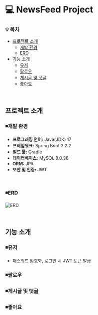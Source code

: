 # 💻 NewsFeed Project

### 💡 목차
- [프로젝트 소개](#프로젝트-소개)
  - [개발 환경](#개발-환경)
  - [ERD](#erd)
- [기능 소개](#기능)
  - [유저](#유저)
  - [팔로우](#팔로우)
  - [게시글 및 댓글](#게시글-및-댓글)
  - [좋아요](#좋아요)
<br>

## 프로젝트 소개
### ◾개발 환경
- **프로그래밍 언어:** Java(JDK) 17
- **프레임워크:** Spring Boot 3.2.2
- **빌드 툴:** Gradle
- **데이터베이스:** MySQL 8.0.36
- **ORM:** JPA
- **보안 및 인증:** JWT
<br>
  
### ◾ERD
![ERD](https://github.com/writtenbyrla/news_feed/assets/133620285/2f391c36-67eb-4253-aee0-a4e452de68b2)

<br>

## 기능 소개
### ◾유저
- 패스워드 암호화, 로그인 시 JWT 토큰 발급
### ◾팔로우
### ◾게시글 및 댓글
### ◾좋아요
